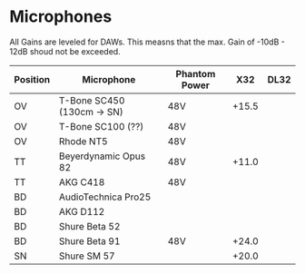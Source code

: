 # Microphones

All Gains are leveled for DAWs. This measns that the max. Gain of -10dB - 12dB shoud not
be exceeded.

| Position 	| Microphone					| Phantom Power | X32 	| DL32	|
| --------- | -----------------------------	| ------------- | ----- | ----- |
| OV		| T-Bone SC450 (130cm -> SN)	| 48V			| +15.5	|		|
| OV		| T-Bone SC100 (??)				| 48V			|		|		|
| OV		| Rhode NT5						| 48V			|		|		|
| TT		| Beyerdynamic Opus 82			| 48V			| +11.0	|		|
| TT		| AKG C418						| 48V			|		|		|
| BD		| AudioTechnica Pro25			| 				|		|		|
| BD		| AKG D112						| 				|		|		|
| BD		| Shure Beta 52					| 				|		|		|
| BD		| Shure Beta 91					| 48V			| +24.0	|		|
| SN		| Shure SM 57					| 				| +20.0	|		|